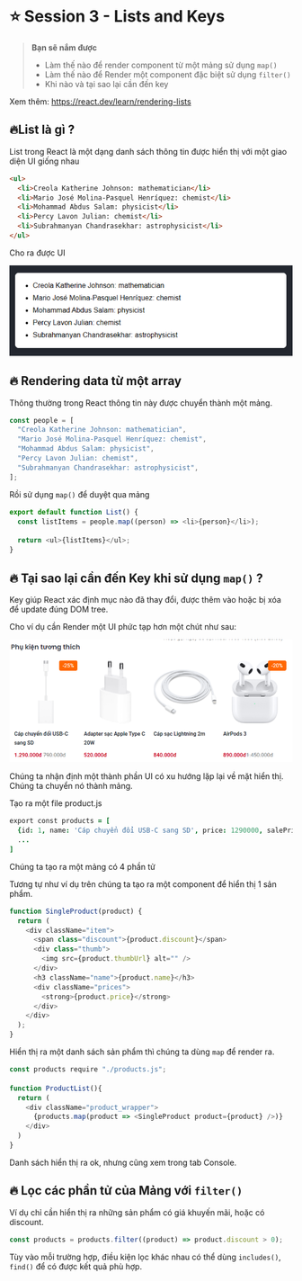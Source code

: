 # ⭐ Session 3 - Lists and Keys

> **Bạn sẽ nắm được**
>
> - Làm thế nào để render component từ một mảng sử dụng `map()`
> - Làm thế nào để Render một component đặc biệt sử dụng `filter()`
> - Khi nào và tại sao lại cần đến key

Xem thêm: https://react.dev/learn/rendering-lists

## 🔥List là gì ?

List trong React là một dạng danh sách thông tin được hiển thị với một giao diện UI giống nhau

```html
<ul>
  <li>Creola Katherine Johnson: mathematician</li>
  <li>Mario José Molina-Pasquel Henríquez: chemist</li>
  <li>Mohammad Abdus Salam: physicist</li>
  <li>Percy Lavon Julian: chemist</li>
  <li>Subrahmanyan Chandrasekhar: astrophysicist</li>
</ul>
```

Cho ra được UI

![list simple](img/list-simple.png)

## 🔥 Rendering data từ một array

Thông thường trong React thông tin này được chuyển thành một mảng.

```js
const people = [
  "Creola Katherine Johnson: mathematician",
  "Mario José Molina-Pasquel Henríquez: chemist",
  "Mohammad Abdus Salam: physicist",
  "Percy Lavon Julian: chemist",
  "Subrahmanyan Chandrasekhar: astrophysicist",
];
```

Rồi sử dụng `map()` để duyệt qua mảng

```js
export default function List() {
  const listItems = people.map((person) => <li>{person}</li>);

  return <ul>{listItems}</ul>;
}
```

## 🔥 Tại sao lại cần đến Key khi sử dụng `map()` ?

Key giúp React xác định mục nào đã thay đổi, được thêm vào hoặc bị xóa để update đúng DOM tree.

Cho ví dụ cần Render một UI phức tạp hơn một chút như sau:

![list](img/ex-1.png)

Chúng ta nhận định một thành phần UI có xu hướng lặp lại về mặt hiển thị. Chúng ta chuyển nó thành mảng.

Tạo ra một file product.js

```j
export const products = [
  {id: 1, name: 'Cáp chuyển đổi USB-C sang SD', price: 1290000, salePrice: 790000, discount: 25, thumbUrl: 'http://'},
  ...
]
```

Chúng ta tạo ra một mảng có 4 phần tử

Tương tự như ví dụ trên chúng ta tạo ra một component để hiển thị 1 sản phẩm.

```js
function SingleProduct(product) {
  return (
    <div className="item">
      <span class="discount">{product.discount}</span>
      <div class="thumb">
        <img src={product.thumbUrl} alt="" />
      </div>
      <h3 className="name">{product.name}</h3>
      <div className="prices">
        <strong>{product.price}</strong>
      </div>
    </div>
  );
}
```

Hiển thị ra một danh sách sản phẩm thì chúng ta dùng `map` để render ra.

```js
const products require "./products.js";

function ProductList(){
  return (
    <div className="product_wrapper">
      {products.map(product => <SingleProduct product={product} />)}
    </div>
  )
}
```

Danh sách hiển thị ra ok, nhưng cũng xem trong tab Console.

## 🔥 Lọc các phần tử của Mảng với `filter()`

Ví dụ chỉ cần hiển thị ra những sản phẩm có giá khuyến mãi, hoặc có discount.

```js
const products = products.filter((product) => product.discount > 0);
```

Tùy vào mỗi trường hợp, điều kiện lọc khác nhau có thể dùng `includes()`, `find()`
để có được kết quả phù hợp.
